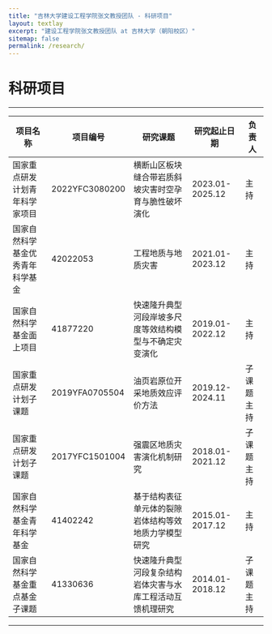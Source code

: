 ```yaml
---
title: "吉林大学建设工程学院张文教授团队 - 科研项目"
layout: textlay
excerpt: "建设工程学院张文教授团队 at 吉林大学（朝阳校区）"
sitemap: false
permalink: /research/
---
```


# 科研项目
---
|项目名称|项目编号|研究课题|研究起止日期|负责人|
|------|------|------|------|------|
|国家重点研发计划青年科学家项目| 2022YFC3080200 |横断山区板块缝合带岩质斜坡灾害时空孕育与脆性破坏演化|2023.01-2025.12|主持|
|国家自然科学基金优秀青年科学基金| 42022053 |工程地质与地质灾害|2021.01-2023.12|主持|
|国家自然科学基金面上项目| 41877220 |快速隆升典型河段岸坡多尺度等效结构模型与不确定灾变演化|2019.01-2022.12|主持|
|国家重点研发计划子课题| 2019YFA0705504 |油页岩原位开采地质效应评价方法|2019.12-2024.11|子课题主持|
|国家重点研发计划子课题| 2017YFC1501004 |强震区地质灾害演化机制研究|2018.01-2021.12|子课题主持|
|国家自然科学基金青年科学基金| 41402242 |基于结构表征单元体的裂隙岩体结构等效地质力学模型研究|2015.01-2017.12|主持|
|国家自然科学基金重点基金子课题| 41330636 |快速隆升典型河段复杂结构岩体灾害与水库工程活动互馈机理研究|2014.01-2018.12|子课题主持|
---




